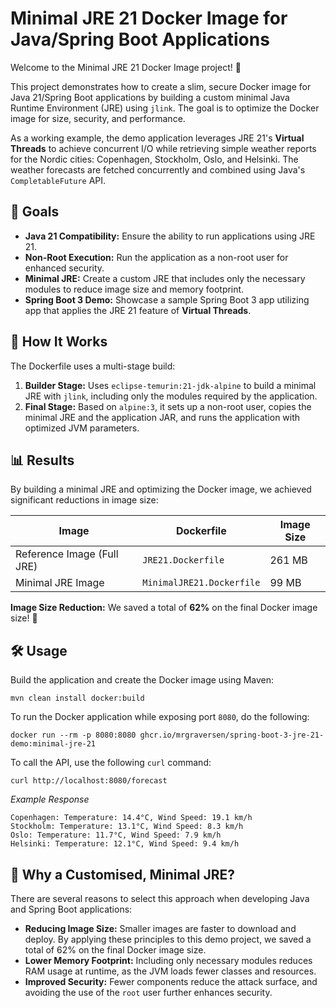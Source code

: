 # Minimal JRE 21 Docker Image for Java/Spring Boot Applications

Welcome to the Minimal JRE 21 Docker Image project! 🎉

This project demonstrates how to create a slim, secure Docker image for Java 21/Spring Boot applications by building a custom minimal Java Runtime Environment (JRE) using `jlink`. The goal is to optimize the Docker image for size, security, and performance.

As a working example, the demo application leverages JRE 21's **Virtual Threads** to achieve concurrent I/O while retrieving simple weather reports for the Nordic cities: Copenhagen, Stockholm, Oslo, and Helsinki. The weather forecasts are fetched concurrently and combined using Java's `CompletableFuture` API.

## 🚀 Goals

* **Java 21 Compatibility:** Ensure the ability to run applications using JRE 21.
* **Non-Root Execution:** Run the application as a non-root user for enhanced security.
* **Minimal JRE:** Create a custom JRE that includes only the necessary modules to reduce image size and memory footprint.
* **Spring Boot 3 Demo:** Showcase a sample Spring Boot 3 app utilizing app that applies the JRE 21 feature of **Virtual Threads**. 

## 🔧 How It Works

The Dockerfile uses a multi-stage build:

1. **Builder Stage:** Uses `eclipse-temurin:21-jdk-alpine` to build a minimal JRE with `jlink`, including only the modules required by the application.
2. **Final Stage:** Based on `alpine:3`, it sets up a non-root user, copies the minimal JRE and the application JAR, and runs the application with optimized JVM parameters.

## 📊 Results

By building a minimal JRE and optimizing the Docker image, we achieved significant reductions in image size:

| Image                      | Dockerfile                | Image Size |
|----------------------------|---------------------------|------------|
| Reference Image (Full JRE) | `JRE21.Dockerfile`        | 261 MB     |
| Minimal JRE Image          | `MinimalJRE21.Dockerfile` | 99 MB      |

**Image Size Reduction:** We saved a total of **62%** on the final Docker image size! 🎉

## 🛠️ Usage

Build the application and create the Docker image using Maven:
```shell
mvn clean install docker:build
```
To run the Docker application while exposing port `8080`, do the following:
```shell
docker run --rm -p 8080:8080 ghcr.io/mrgraversen/spring-boot-3-jre-21-demo:minimal-jre-21
```

To call the API, use the following `curl` command:
```shell
curl http://localhost:8080/forecast
```

*Example Response*
```
Copenhagen: Temperature: 14.4°C, Wind Speed: 19.1 km/h
Stockholm: Temperature: 13.1°C, Wind Speed: 8.3 km/h
Oslo: Temperature: 11.7°C, Wind Speed: 7.9 km/h
Helsinki: Temperature: 12.1°C, Wind Speed: 9.4 km/h
```

## 🤔 Why a Customised, Minimal JRE?

There are several reasons to select this approach when developing Java and Spring Boot applications:
* **Reducing Image Size:** Smaller images are faster to download and deploy. By applying these principles to this demo project, we saved a total of 62% on the final Docker image size.
* **Lower Memory Footprint:** Including only necessary modules reduces RAM usage at runtime, as the JVM loads fewer classes and resources.
* **Improved Security:** Fewer components reduce the attack surface, and avoiding the use of the `root` user further enhances security.
